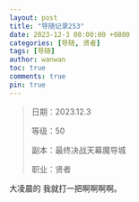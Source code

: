 ```yaml
---
layout: post
title: "导随记录253"
date: 2023-12-3 00:00:00 +0800
categories: [导随, 贤者]
tags: [导随]
author: wanwan
toc: true
comments: true
pin: true
---
```

> 日期：2023.12.3
>
> 等级：50
>
> 副本：最终决战天幕魔导城
>
> 职业：贤者

大凌晨的 我就打一把啊啊啊啊。